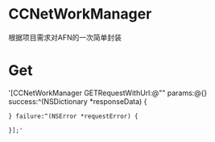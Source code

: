 # CCNetWorkManager
根据项目需求对AFN的一次简单封装

Get 
====
   '[CCNetWorkManager GETRequestWithUrl:@"" params:@{} success:^(NSDictionary *responseData) {
        
    } failure:^(NSError *requestError) {
        
    }];'
